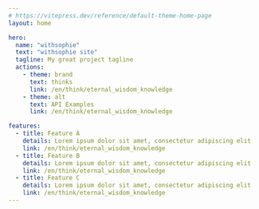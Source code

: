 ```yaml
---
# https://vitepress.dev/reference/default-theme-home-page
layout: home

hero:
  name: "withsophie"
  text: "withsophie site"
  tagline: My great project tagline
  actions:
    - theme: brand
      text: thinks
      link: /en/think/eternal_wisdom_knowledge
    - theme: alt
      text: API Examples
      link: /en/think/eternal_wisdom_knowledge

features:
  - title: Feature A
    details: Lorem ipsum dolor sit amet, consectetur adipiscing elit
    link: /en/think/eternal_wisdom_knowledge
  - title: Feature B
    details: Lorem ipsum dolor sit amet, consectetur adipiscing elit
    link: /en/think/eternal_wisdom_knowledge
  - title: Feature C
    details: Lorem ipsum dolor sit amet, consectetur adipiscing elit
    link: /en/think/eternal_wisdom_knowledge
---
```



